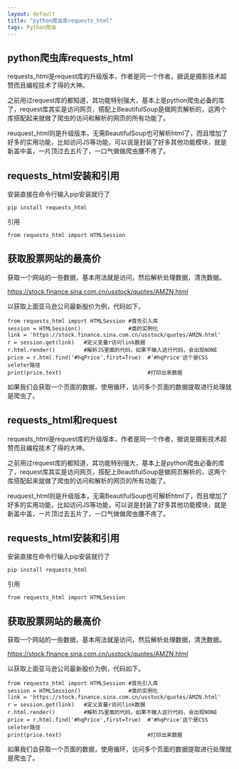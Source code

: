 ```yaml
---
layout: default
title: "python爬虫库requests_html"
tags: Python爬虫
---
```


## python爬虫库requests_html

<p>requests_html是request库的升级版本，作者是同一个作者，据说是摄影技术超赞而且编程技术了得的大神。</p>

<p>之前用过request库的都知道，其功能特别强大，基本上是python爬虫必备的库了，request库其实是访问网页，搭配上BeautifulSoup是做网页解析的，这两个库搭配起来就做了爬虫的访问和解析的网页的所有功能了。</p>

<p>reuquest_html则是升级版本，无需BeautifulSoup也可解析html了，而且增加了好多的实用功能，比如访问JS等功能，可以说是封装了好多其他功能模块，就是新盖中盖，一片顶过去五片了，一口气做做爬虫腰不疼了。</p>


<h2>requests_html安装和引用</h2>

<p>安装直接在命令行输入pip安装就行了</p>


<pre class="wp-block-code"><code>pip install requests_html</code></pre>


<p>引用</p>


<pre class="wp-block-code"><code>from requests_html import HTMLSession</code></pre>



<h2>获取股票网站的最高价</h2>

<p>获取一个网站的一些数据，基本用法就是访问，然后解析处理数据，清洗数据。</p>

<p><a href="https://stock.finance.sina.com.cn/usstock/quotes/AMZN.html">https://stock.finance.sina.com.cn/usstock/quotes/AMZN.html</a></p>

<p>以获取上面亚马逊公司最新股价为例，代码如下。</p>


<pre class="wp-block-code"><code>from requests_html import HTMLSession #首先引入库
session = HTMLSession()               #类的实例化
link = 'https://stock.finance.sina.com.cn/usstock/quotes/AMZN.html'
r = session.get(link)   #定义变量r访问link数据
r.html.render()         #解析JS里面的代码，如果不输入这行代码，会出现NONE
price = r.html.find('#hqPrice',first=True)  #'#hqPrice'这个是CSS seleter路径
print(price.text)                           #打印出来数据</code></pre>


<p>如果我们会获取一个页面的数据，使用循环，访问多个页面的数据提取进行处理就是爬虫了。</p>


<h2>requests_html和request</h2>

<p>requests_html是request库的升级版本，作者是同一个作者，据说是摄影技术超赞而且编程技术了得的大神。</p>

<p>之前用过request库的都知道，其功能特别强大，基本上是python爬虫必备的库了，request库其实是访问网页，搭配上BeautifulSoup是做网页解析的，这两个库搭配起来就做了爬虫的访问和解析的网页的所有功能了。</p>

<p>reuquest_html则是升级版本，无需BeautifulSoup也可解析html了，而且增加了好多的实用功能，比如访问JS等功能，可以说是封装了好多其他功能模块，就是新盖中盖，一片顶过去五片了，一口气做做爬虫腰不疼了。</p>


<h2>requests_html安装和引用</h2>

<p>安装直接在命令行输入pip安装就行了</p>


<pre class="wp-block-code"><code>pip install requests_html</code></pre>


<p>引用</p>


<pre class="wp-block-code"><code>from requests_html import HTMLSession</code></pre>



<h2>获取股票网站的最高价</h2>

<p>获取一个网站的一些数据，基本用法就是访问，然后解析处理数据，清洗数据。</p>

<p><a href="https://stock.finance.sina.com.cn/usstock/quotes/AMZN.html">https://stock.finance.sina.com.cn/usstock/quotes/AMZN.html</a></p>

<p>以获取上面亚马逊公司最新股价为例，代码如下。</p>


<pre class="wp-block-code"><code>from requests_html import HTMLSession #首先引入库
session = HTMLSession()               #类的实例化
link = 'https://stock.finance.sina.com.cn/usstock/quotes/AMZN.html'
r = session.get(link)   #定义变量r访问link数据
r.html.render()         #解析JS里面的代码，如果不输入这行代码，会出现NONE
price = r.html.find('#hqPrice',first=True)  #'#hqPrice'这个是CSS seleter路径
print(price.text)                           #打印出来数据</code></pre>


<p>如果我们会获取一个页面的数据，使用循环，访问多个页面的数据提取进行处理就是爬虫了。</p>